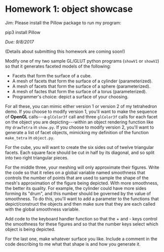 # Homework 1: object showcase

Jim: Please install the Pillow package to run my program:

pip3 install Pillow


*Due: 9/8/2017*

(Details about submitting this homework are coming soon!) 

Modify one of my two sample GL/GLUT python programs (`showV1` or `showV2`) so that it generates faceted models of the following:

* Facets that form the surface of a cube.
* A mesh of facets that form the surface of a cylinder (parameterized).
* A mesh of facets that form the surface of a sphere (parameterized).
* A mesh of factes that form the surface of a torus (parameterized).
* Programmer's choice: depict a surface of your choosing.

For all these, you can mimic either version 1 or version 2 of my tetrahedron demo. If you choose to modify version 1, you'll want to make the sequence of **OpenGL** calls---a `glColor3f` call and three `glColor3f` calls for each facet on the object you are depicting---within an object rendering function like my `drawTetra` in `show.py`. If you choose to modify version 2, you'll want to generate a list of facet objects, mimicking my definition of the function `make_tetra` in `object.py`. 

For the cube, you will want to create the six sides out of twelve triangular facets. Each square face should be cut in half by its diagonal, and so split into two right triangular pieces. 

For the middle three, your meshing will only approximate their figures. Write the code so that it relies on a global variable named smoothness that controls the number of points that are used to sample the shape of the mesh's approximation of the figure being depicted. With more smoothness, the better its quality. For example, the cylinder could have more sides forming its "drum", and this number should be governed by the value of smoothness. To do this, you'll want to add a parameter to the functions that depict/construct the objects and then make sure that they are each called with the global smoothness variable. 

Add code to the keyboard handler function so that the + and - keys control the smoothness for these figures and so that the number keys select which object is being depicted.

For the last one, make whatever surface you like. Include a comment in the code describing to me what that shape is and how you generate it. 
